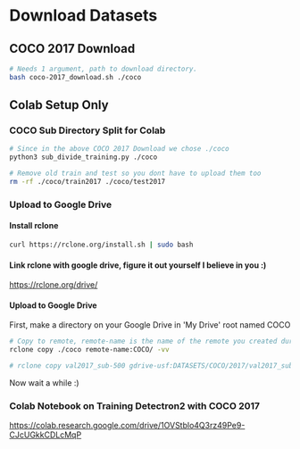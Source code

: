 # Download Datasets

## COCO 2017 Download
```bash
# Needs 1 argument, path to download directory.
bash coco-2017_download.sh ./coco
```

## Colab Setup Only
### COCO Sub Directory Split for Colab
```bash
# Since in the above COCO 2017 Download we chose ./coco
python3 sub_divide_training.py ./coco 

# Remove old train and test so you dont have to upload them too
rm -rf ./coco/train2017 ./coco/test2017
```

### Upload to Google Drive
#### Install rclone
```bash
curl https://rclone.org/install.sh | sudo bash
```

#### Link rclone with google drive, figure it out yourself I believe in you :)
https://rclone.org/drive/

#### Upload to Google Drive
First, make a directory on your Google Drive in 'My Drive' root named COCO
```bash
# Copy to remote, remote-name is the name of the remote you created during setup
rclone copy ./coco remote-name:COCO/ -vv

# rclone copy val2017_sub-500 gdrive-usf:DATASETS/COCO/2017/val2017_sub-500 -vv --drive-chunk-size=256M --transfers=40 --checkers=40 --tpslimit=9 --fast-list --max-backlog 200000
```
Now wait a while :)

### Colab Notebook on Training Detectron2 with COCO 2017
https://colab.research.google.com/drive/1OVStblo4Q3rz49Pe9-CJcUGkkCDLcMqP
